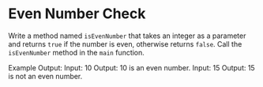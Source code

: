 # Even Number Check

Write a method named `isEvenNumber` that takes an integer as a parameter and 
returns `true` if the number is even, otherwise returns `false`. Call the 
`isEvenNumber` method in the `main` function.

Example Output:
Input: 10
Output: 10 is an even number.
Input: 15
Output: 15 is not an even number.
